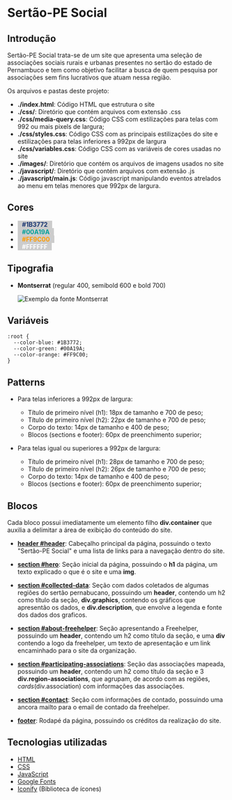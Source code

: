 # Sertão-PE Social
## Introdução
Sertão-PE Social trata-se de um site que apresenta uma seleção de associações sociais rurais e urbanas presentes no sertão do estado de Pernambuco e tem como objetivo facilitar a busca de quem pesquisa por associações sem fins lucrativos que atuam nessa região.

Os arquivos e pastas deste projeto:
* __./index.html__: Código HTML que estrutura o site
* __./css/__: Diretório que contém arquivos com extensão .css
* __./css/media-query.css__: Código CSS com estilizações para telas com 992 ou mais pixels de largura; 
* __./css/styles.css__: Código CSS com as principais estilizações do site e estilizações para telas inferiores a 992px de largura
* __./css/variables.css__: Código CSS com as variáveis de cores usadas no site
* __./images/__: Diretório que contém os arquivos de imagens usados no site
* __./javascript/__: Diretório que contém arquivos com extensão .js
* __./javascript/main.js__: Código javascript manipulando eventos atrelados ao menu em telas menores que 992px de largura.

## Cores

* <span style="color:#1B3772; background-color:#ccc; padding: 0 10px;">**#1B3772**</span>
* <span style="color:#00A19A; background-color:#ccc; padding: 0 10px;">**#00A19A**</span>
* <span style="color:#FF9C00; background-color:#ccc; padding: 0 10px;">**#FF9C00**</span>
* <span style="color:#FFFFFF; background-color:#ccc; padding: 0 10px;">**#FFFFFF**</span>

## Tipografia
* **Montserrat** (regular 400, semibold 600 e bold 700)

  ![Exemplo da fonte Montserrat](https://www.fontmirror.com/app_public/files/t/1/featured_image/2020/01/featured_1597.jpg)

## Variáveis
```
:root {
  --color-blue: #1B3772;
  --color-green: #00A19A;
  --color-orange: #FF9C00;
}
```
## Patterns
* Para telas inferiores a 992px de largura:
  * Título de primeiro nível (h1): 18px de tamanho e 700 de peso;
  * Título de primeiro nível (h2): 22px de tamanho e 700 de peso;
  * Corpo do texto: 14px de tamanho e 400 de peso;
  * Blocos (sections e footer): 60px de preenchimento superior;

* Para telas igual ou superiores a 992px de largura:
  * Título de primeiro nível (h1): 28px de tamanho e 700 de peso;
  * Título de primeiro nível (h2): 26px de tamanho e 700 de peso;
  * Corpo do texto: 14px de tamanho e 400 de peso;
  * Blocos (sections e footer): 60px de preenchimento superior;

## Blocos
Cada bloco possui imediatamente um elemento filho **div.container** que auxilia a delimitar a área de exibição do conteúdo do site.

* <span style="text-decoration:underline;">**header #header**</span>: Cabeçalho principal da página, possuindo o texto "Sertão-PE Social" e uma lista de links para a navegação dentro do site.

* <span style="text-decoration:underline;">**section #hero**</span>: Seção inicial da página, possuindo o **h1** da página,  um texto explicado o que é o site e uma **img**. 

* <span style="text-decoration:underline;">**section #collected-data**</span>: Seção com dados coletados de algumas regiões do sertão pernabucano, possuindo um **header**, contendo um h2 como título da seção, **div.graphics**, contendo os gráficos que apresentão os dados, e **div.description**, que envolve a legenda e fonte dos dados dos graficos. 

* <span style="text-decoration:underline;">**section #about-freehelper**</span>: Seção apresentando a Freehelper, possuindo um **header**, contendo um h2 como título da seção, e uma **div** contendo a logo da freehelper, um texto de apresentação e um link encaminhado para o site da organização.

* <span style="text-decoration:underline;">**section #participating-associations**</span>: Seção das associações mapeada, possuindo um **header**, contendo um h2 como título da seção e 3 **div.region-associations**, que agrupam, de acordo com as regiões, *cards*(div.association) com informações das associações.

* <span style="text-decoration:underline;">**section #contact**</span>: Seção com informações de contado, possuindo uma ancora mailto para o email de contado da freehelper.

* <span style="text-decoration:underline;">**footer**</span>: Rodapé da página, possuindo os créditos da realização do site.


## Tecnologias utilizadas
- [HTML](https://developer.mozilla.org/en-US/docs/Web/HTML)
- [CSS](https://developer.mozilla.org/en-US/docs/Web/CSS)
- [JavaScript](https://developer.mozilla.org/en-US/docs/Web/JavaScript)
- [Google Fonts](https://fonts.google.com/)
- [Iconify](https://docs.iconify.design/) (Biblioteca de ícones)